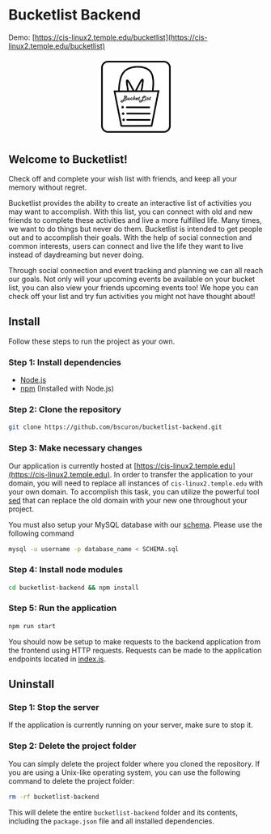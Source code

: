 # Bucketlist Backend

Demo: [https://cis-linux2.temple.edu/bucketlist](https://cis-linux2.temple.edu/bucketlist)

<p align="center">
  <img width="30%" src="./assets/AppIconbucketList.png" alt="alt text">
</p>

## Welcome to Bucketlist!

Check off and complete your wish list with friends, and keep all your memory without regret.

Bucketlist provides the ability to create an interactive list of activities you may want to accomplish. With this list, you can connect with old and new friends to complete these activities and live a more fulfilled life. Many times, we want to do things but never do them. Bucketlist is intended to get people out and to accomplish their goals. With the help of social connection and common interests, users can connect and live the life they want to live instead of daydreaming but never doing.

Through social connection and event tracking and planning we can all reach our goals. Not only will your upcoming events be available on your bucket list, you can also view your friends upcoming events too! We hope you can check off your list and try fun activities you might not have thought about!

## Install

Follow these steps to run the project as your own.

### Step 1: Install dependencies

- [Node.js](https://nodejs.org/en/download)
- [npm](https://nodejs.org/en/download) (Installed with Node.js)

### Step 2: Clone the repository

```sh
git clone https://github.com/bscuron/bucketlist-backend.git
```

### Step 3: Make necessary changes

Our application is currently hosted at [https://cis-linux2.temple.edu](https://cis-linux2.temple.edu). In order to transfer the application to your domain, you will need to replace all instances of `cis-linux2.temple.edu` with your own domain. To accomplish this task, you can utilize the powerful tool [sed](https://man7.org/linux/man-pages/man1/sed.1.html) that can replace the old domain with your new one throughout your project.

You must also setup your MySQL database with our [schema](https://github.com/bscuron/bucketlist-backend/blob/master/SCHEMA.sql). Please use the following command

```sh
mysql -u username -p database_name < SCHEMA.sql
```

### Step 4: Install node modules

```sh
cd bucketlist-backend && npm install
```

### Step 5: Run the application

```sh
npm run start
```

You should now be setup to make requests to the backend application from the frontend using HTTP requests. Requests can be made to the application endpoints located in [index.js](https://github.com/bscuron/bucketlist-backend/blob/master/src/index.ts).

## Uninstall

### Step 1: Stop the server

If the application is currently running on your server, make sure to stop it.

### Step 2: Delete the project folder

You can simply delete the project folder where you cloned the repository. If you are using a Unix-like operating system, you can use the following command to delete the project folder:

```sh
rm -rf bucketlist-backend
```

This will delete the entire `bucketlist-backend` folder and its contents, including the `package.json` file and all installed dependencies.

